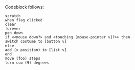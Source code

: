 Codeblock follows:

    scratch
    when flag clicked
    clear
    forever
    pen down
    if <<mouse down?> and <touching [mouse-pointer v]?>> then
    switch costume to [button v]
    else
    add (x position) to [list v]
    end
    move (foo) steps
    turn ccw (9) degrees
